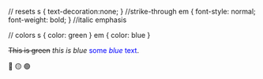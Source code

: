 // resets
s { text-decoration:none; } //strike-through
em { font-style: normal; font-weight: bold; } //italic emphasis


// colors
s { color: green }
em { color: blue }


~~This is green~~
_this is blue_
<span style="color:blue">some *blue* text</span>.

:red_circle:
:yellow_circle:
:green_circle:
